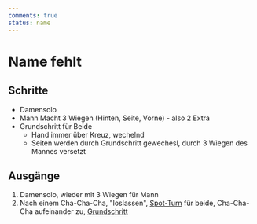 ```yaml
---
comments: true
status: name
---
```

# Name fehlt

## Schritte

- Damensolo
- Mann Macht 3 Wiegen (Hinten, Seite, Vorne) - also 2 Extra
- Grundschritt für Beide
    - Hand immer über Kreuz, wechelnd
    - Seiten werden durch Grundschritt gewechesl, durch 3 Wiegen des Mannes versetzt

## Ausgänge

1. Damensolo, wieder mit 3 Wiegen für Mann
2. Nach einem Cha-Cha-Cha, "loslassen", [Spot-Turn](Spot-Turn.md) für beide, Cha-Cha-Cha aufeinander zu, [Grundschritt](Grundschritt.md)
